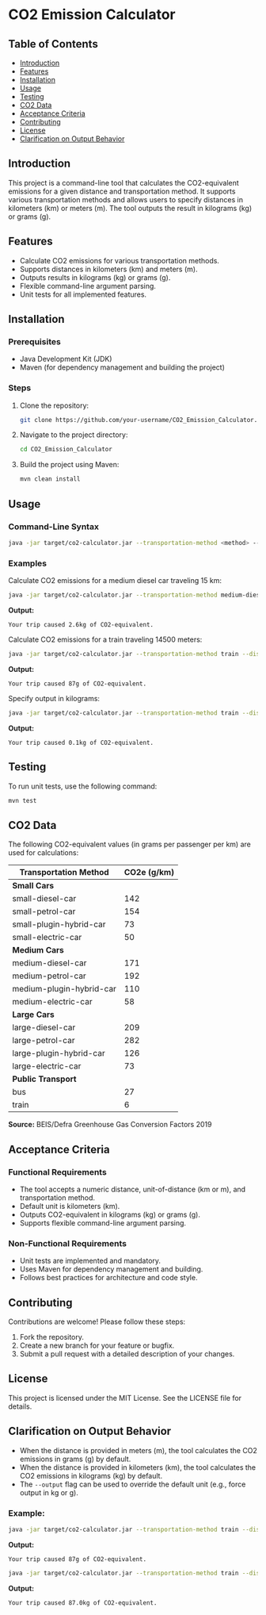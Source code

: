 # CO2 Emission Calculator

## Table of Contents

- [Introduction](#introduction)
- [Features](#features)
- [Installation](#installation)
- [Usage](#usage)
- [Testing](#testing)
- [CO2 Data](#co2-data)
- [Acceptance Criteria](#acceptance-criteria)
- [Contributing](#contributing)
- [License](#license)
- [Clarification on Output Behavior](#clarification-on-output-behavior)

## Introduction

This project is a command-line tool that calculates the CO2-equivalent emissions for a given distance and transportation method. It supports various transportation methods and allows users to specify distances in kilometers (km) or meters (m). The tool outputs the result in kilograms (kg) or grams (g).

## Features

- Calculate CO2 emissions for various transportation methods.
- Supports distances in kilometers (km) and meters (m).
- Outputs results in kilograms (kg) or grams (g).
- Flexible command-line argument parsing.
- Unit tests for all implemented features.

## Installation

### Prerequisites

- Java Development Kit (JDK)
- Maven (for dependency management and building the project)

### Steps

1. Clone the repository:
   ```bash
   git clone https://github.com/your-username/CO2_Emission_Calculator.git
   ```
2. Navigate to the project directory:
   ```bash
   cd CO2_Emission_Calculator
   ```
3. Build the project using Maven:
   ```bash
   mvn clean install
   ```

## Usage

### Command-Line Syntax

```bash
java -jar target/co2-calculator.jar --transportation-method <method> --distance <distance> --unit-of-distance <unit> [--output <unit>]
```

### Examples

Calculate CO2 emissions for a medium diesel car traveling 15 km:

```bash
java -jar target/co2-calculator.jar --transportation-method medium-diesel-car --distance 15 --unit-of-distance km
```

**Output:**

```
Your trip caused 2.6kg of CO2-equivalent.
```

Calculate CO2 emissions for a train traveling 14500 meters:

```bash
java -jar target/co2-calculator.jar --transportation-method train --distance 14500 --unit-of-distance m
```

**Output:**

```
Your trip caused 87g of CO2-equivalent.
```

Specify output in kilograms:

```bash
java -jar target/co2-calculator.jar --transportation-method train --distance 14500 --unit-of-distance m --output kg
```

**Output:**

```
Your trip caused 0.1kg of CO2-equivalent.
```

## Testing

To run unit tests, use the following command:

```bash
mvn test
```

## CO2 Data

The following CO2-equivalent values (in grams per passenger per km) are used for calculations:

| Transportation Method    | CO2e (g/km) |
| ------------------------ | ----------- |
| **Small Cars**           |             |
| small-diesel-car         | 142         |
| small-petrol-car         | 154         |
| small-plugin-hybrid-car  | 73          |
| small-electric-car       | 50          |
| **Medium Cars**          |             |
| medium-diesel-car        | 171         |
| medium-petrol-car        | 192         |
| medium-plugin-hybrid-car | 110         |
| medium-electric-car      | 58          |
| **Large Cars**           |             |
| large-diesel-car         | 209         |
| large-petrol-car         | 282         |
| large-plugin-hybrid-car  | 126         |
| large-electric-car       | 73          |
| **Public Transport**     |             |
| bus                      | 27          |
| train                    | 6           |

**Source:** BEIS/Defra Greenhouse Gas Conversion Factors 2019

## Acceptance Criteria

### Functional Requirements

- The tool accepts a numeric distance, unit-of-distance (km or m), and transportation method.
- Default unit is kilometers (km).
- Outputs CO2-equivalent in kilograms (kg) or grams (g).
- Supports flexible command-line argument parsing.

### Non-Functional Requirements

- Unit tests are implemented and mandatory.
- Uses Maven for dependency management and building.
- Follows best practices for architecture and code style.

## Contributing

Contributions are welcome! Please follow these steps:

1. Fork the repository.
2. Create a new branch for your feature or bugfix.
3. Submit a pull request with a detailed description of your changes.

## License

This project is licensed under the MIT License. See the LICENSE file for details.

## Clarification on Output Behavior

- When the distance is provided in meters (m), the tool calculates the CO2 emissions in grams (g) by default.
- When the distance is provided in kilometers (km), the tool calculates the CO2 emissions in kilograms (kg) by default.
- The `--output` flag can be used to override the default unit (e.g., force output in kg or g).

### Example:

```bash
java -jar target/co2-calculator.jar --transportation-method train --distance 14500 --unit-of-distance m
```

**Output:**

```
Your trip caused 87g of CO2-equivalent.
```

```bash
java -jar target/co2-calculator.jar --transportation-method train --distance 14500 --unit-of-distance km
```

**Output:**

```
Your trip caused 87.0kg of CO2-equivalent.
```

